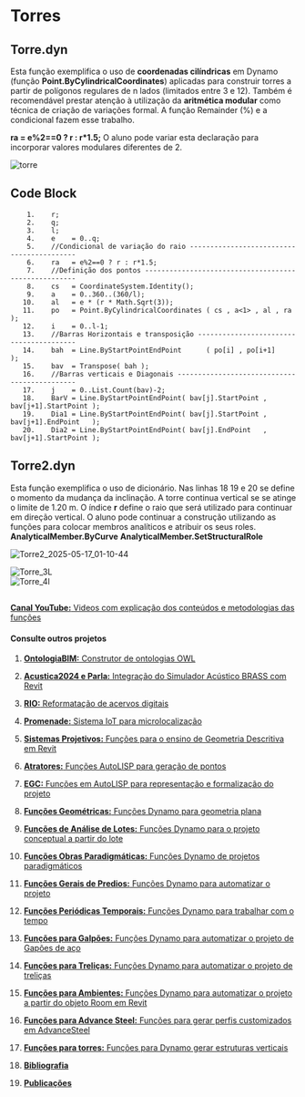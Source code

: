 # Torres

## Torre.dyn
Esta função exemplifica o uso de **coordenadas cilíndricas** em Dynamo (função **Point.ByCylindricalCoordinates**) aplicadas para construir torres a partir de polígonos regulares de n lados (limitados entre 3 e 12).
Também é recomendável prestar atenção à utilização da **aritmética modular** como técnica de criação de variações formal. 
A função Remainder (%) e a condicional fazem esse trabalho.  

**ra = e%2==0 ? r : r*1.5;**    O aluno pode variar esta declaração para incorporar valores modulares diferentes de 2. 

![torre](https://github.com/JLMenegotto/AulasBIM/assets/9437020/b451badd-5201-4e8e-b187-5553ffa24cd7)

## Code Block
        1.    r;
        2.    q;
        3.    l;
        4.    e    = 0..q;
        5.    //Condicional de variação do raio ------------------------------------------
        6.    ra   = e%2==0 ? r : r*1.5;
        7.    //Definição dos pontos -----------------------------------------------------
        8.    cs   = CoordinateSystem.Identity();
        9.    a    = 0..360..(360/l);
       10.    al   = e * (r * Math.Sqrt(3));
       11.    po   = Point.ByCylindricalCoordinates ( cs , a<1> , al , ra );
       12.    i    = 0..l-1;
       13.    //Barras Horizontais e transposição ----------------------------------------  
       14.    bah  = Line.ByStartPointEndPoint      ( po[i] , po[i+1]    );
       15.    bav  = Transpose( bah );
       16.    //Barras verticais e Diagonais ---------------------------------------------
       17.    j    = 0..List.Count(bav)-2;
       18.    BarV = Line.ByStartPointEndPoint( bav[j].StartPoint , bav[j+1].StartPoint );
       19.    Dia1 = Line.ByStartPointEndPoint( bav[j].StartPoint , bav[j+1].EndPoint   );
       20.    Dia2 = Line.ByStartPointEndPoint( bav[j].EndPoint   , bav[j+1].StartPoint );
       
## Torre2.dyn
Esta função exemplifica o uso de dicionário. Nas linhas 18 19 e 20 se define o momento da mudança da inclinação. A torre continua vertical se se atinge o limite de 1.20 m.
O índice **r** define o raio que será utilizado para continuar em direção vertical. 
O aluno pode continuar a construção utilizando as funções para colocar membros analíticos e atribuir os seus roles. 
**AnalyticalMember.ByCurve**
**AnalyticalMember.SetStructuralRole**
 

![Torre2_2025-05-17_01-10-44](https://github.com/user-attachments/assets/18c39ed9-dc71-4cf2-8630-22032c070a92)

![Torre_3L](https://github.com/user-attachments/assets/376bd211-b08f-481a-8b79-eb7a98535e84)  
![Torre_4l](https://github.com/user-attachments/assets/90438eda-de03-4153-907d-5ff6dc2a4a08)


## 
[**Canal YouTube:** Videos com explicação dos conteúdos e metodologias das funções](https://www.youtube.com/channel/UCCN58u2BP38F09aswlJrILA)
#### **Consulte outros projetos**
  
   1. [**OntologiaBIM:** Construtor de ontologias OWL](https://github.com/JLMenegotto/OntologiaBIM)
   2. [**Acustica2024 e Parla:** Integração do Simulador Acústico BRASS com Revit](https://github.com/JLMenegotto/Acustica_2024)
   3. [**RIO:** Reformatação de acervos digitais](https://github.com/JLMenegotto/Rio)
   4. [**Promenade:** Sistema IoT para microlocalização](https://github.com/JLMenegotto/Promenade)
   5. [**Sistemas Projetivos:** Funções para o ensino de Geometria Descritiva em Revit](https://github.com/JLMenegotto/SistemasProjetivos)
   6. [**Atratores:** Funções AutoLISP para geração de pontos](https://github.com/JLMenegotto/Atratores)
   7. [**EGC:** Funções em AutoLISP para representação e formalização do projeto](https://github.com/JLMenegotto/EGC)
   8. [**Funções Geométricas:** Funções Dynamo para geometria plana](https://github.com/JLMenegotto/AulasBIM/tree/master/Dynamo/Geometricas)
   9. [**Funções de Análise de Lotes:** Funções Dynamo para o projeto conceptual a partir do lote](https://github.com/JLMenegotto/AulasBIM/tree/master/Dynamo/Lotes)
  10. [**Funções Obras Paradigmáticas:** Funções Dynamo de projetos paradigmáticos]( https://github.com/JLMenegotto/AulasBIM/tree/master/Dynamo/Obras)
  11. [**Funções Gerais de Predios:** Funções Dynamo para automatizar o projeto](https://github.com/JLMenegotto/AulasBIM/tree/master/Dynamo/Predio)
  12. [**Funções Periódicas Temporais:** Funções Dynamo para trabalhar com o tempo](https://github.com/JLMenegotto/AulasBIM/tree/master/Dynamo/Relógio)
  13. [**Funções para Galpões:** Funções Dynamo para automatizar o projeto de Gapões de aço](https://github.com/JLMenegotto/AulasBIM/tree/master/Dynamo/Galpão)
  14. [**Funções para Treliças:** Funções Dynamo para automatizar o projeto de treliças](https://github.com/JLMenegotto/AulasBIM/tree/master/Dynamo/Treliças)
  15. [**Funções para Ambientes:** Funções Dynamo para automatizar o projeto a partir do objeto Room em Revit](https://github.com/JLMenegotto/AulasBIM/tree/master/Dynamo/Rooms)
  16. [**Funções para Advance Steel:** Funções para gerar perfis customizados em AdvanceSteel](https://github.com/JLMenegotto/AulasBIM/tree/master/AdvanceSteel)
  17. [**Funções para torres:** Funções para Dynamo gerar estruturas verticais](https://github.com/JLMenegotto/AulasBIM/tree/master/Dynamo/Torres)
      
  18. [**Bibliografia**](https://jlmenegotto.wixsite.com/jlmenegotto-bim/pesquisa)
  19. [**Publicações**](https://jlmenegotto.wixsite.com/jlmenegotto-bim/jlm-public)


